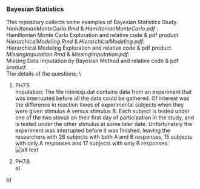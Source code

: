 ### Bayesian Statistics
This repository collects some examples of Bayesian Statistics Study. \
*HamiltonianMonteCarlo.Rmd* & *HamiltonianMonteCarlo.pdf* : \
Hamiltonian Monte Carlo Exploration and relative code & pdf product \
*HierarchicalModeling.Rmd* & *HierarchicalModeling.pdf*: \
Hierarchical Modeling Exploration and relative code & pdf product \
*MissingImputation.Rmd* & *MissingImputation.pdf*: \
Missing Data Imputation by Bayesian Method and relative code & pdf product \
The details of the questions: \
1. PH7.5 \
Imputation: The file interexp.dat contains data from an experiment that was interrupted before all the data could be gathered. Of interest was the difference in reaction times of experimental subjects when they were given stimulus A versus stimulus B. Each subject is tested under one of the two stimuli on their first day of participation in the study, and is tested under the other stimulus at some later date. Unfortunately the experiment was interrupted before it was finished, leaving the researchers with 26 subjects with both A and B responses, 15 subjects with only A responses and 17 subjects with only B responses. \
![alt text](C:\Users\xiaoy\OneDrive\Desktop\ph75.png)

2. PH7.6 \
a)

b)
